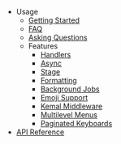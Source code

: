 * Usage
    * [Getting Started](index.md)
    * [FAQ](usage/faq.md)
    * [Asking Questions](http://www.catb.org/~esr/faqs/smart-questions.html)
    * Features
        * [Handlers](usage/features/handlers.md)
        * [Async](usage/features/async.md)
        * [Stage](usage/features/stage.md)
        * [Formatting](usage/features/format.md)
        * [Background Jobs](usage/features/background_jobs.md)
        * [Emoji Support](usage/features/emoji_support.md)
        * [Kemal Middleware](usage/features/kemal_middleware.md)
        * [Multilevel Menus](usage/features/multilevel_menus.md)
        * [Paginated Keyboards](usage/features/paginated_keyboards.md)
* [API Reference](api_reference/)